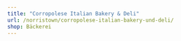 ```yaml
---
title: "Corropolese Italian Bakery & Deli"
url: /norristown/corropolese-italian-bakery-und-deli/
shop: Bäckerei
---
```

